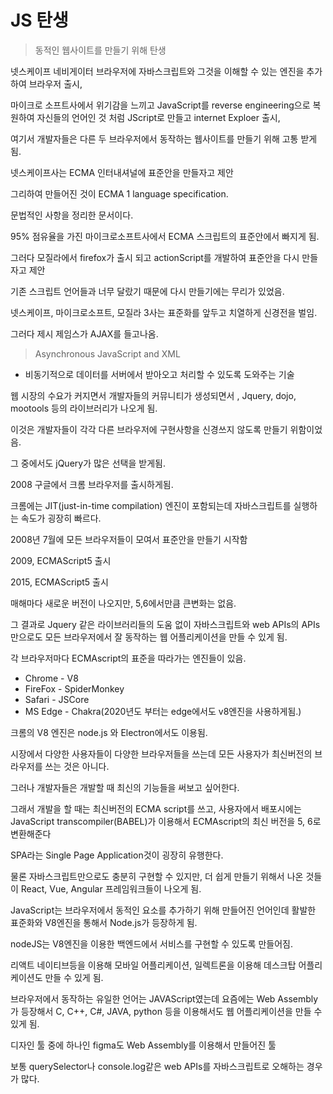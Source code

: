 # JS 탄생

> 동적인 웹사이트를 만들기 위해 탄생

넷스케이프 네비게이터 브라우저에 자바스크립트와 그것을 이해할 수 있는 엔진을 추가하여 브라우저 출시,

마이크로 소프트사에서 위기감을 느끼고 JavaScript를 reverse engineering으로 복원하여 자신들의 언어인 것 처럼 JScript로 만들고 internet Exploer 출시,

여기서 개발자들은 다른 두 브라우저에서 동작하는 웹사이트를 만들기 위해 고통 받게 됨.

넷스케이프사는 ECMA 인터내셔널에 표준안을 만들자고 제안

그리하여 만들어진 것이 ECMA 1 language specification.

문법적인 사항을 정리한 문서이다.

95% 점유율을 가진 마이크로소프트사에서 ECMA 스크립트의 표준안에서 빠지게 됨.

그러다 모질라에서 firefox가 출시 되고 actionScript를 개발하여 표준안을 다시 만들자고 제안

기존 스크립트 언어들과 너무 달랐기 때문에 다시 만들기에는 무리가 있었음.

넷스케이프, 마이크로소프트, 모질라 3사는 표준화를 앞두고 치열하게 신경전을 벌임.

그러다 제시 제임스가 AJAX를 들고나옴.

> Asynchronous JavaScript and XML

- 비동기적으로 데이터를 서버에서 받아오고 처리할 수 있도록 도와주는 기술

웹 시장의 수요가 커지면서 개발자들의 커뮤니티가 생성되면서 , Jquery, dojo, mootools 등의 라이브러리가 나오게 됨.

이것은 개발자들이 각각 다른 브라우저에 구현사항을 신경쓰지 않도록 만들기 위함이었음.

그 중에서도 jQuery가 많은 선택을 받게됨.

2008 구글에서 크롬 브라우저를 출시하게됨.

크롬에는 JIT(just-in-time compilation) 엔진이 포함되는데 자바스크립트를 실행하는 속도가 굉장히 빠르다.

2008년 7월에 모든 브라우저들이 모여서 표준안을 만들기 시작함

2009, ECMAScript5 출시

2015, ECMAScript5 출시

매해마다 새로운 버전이 나오지만, 5,6에서만큼 큰변화는 없음.

그 결과로 Jquery 같은 라이브러리들의 도움 없이
자바스크립트와 web APIs의 APIs 만으로도 모든 브라우저에서 잘 동작하는 웹 어플리케이션을 만들 수 있게 됨.

각 브라우저마다 ECMAscript의 표준을 따라가는 엔진들이 있음.

- Chrome - V8
- FireFox - SpiderMonkey
- Safari - JSCore
- MS Edge - Chakra(2020년도 부터는 edge에서도 v8엔진을 사용하게됨.)

크롬의 V8 엔진은 node.js 와 Electron에서도 이용됨.

시장에서 다양한 사용자들이 다양한 브라우저들을 쓰는데 모든 사용자가 최신버전의 브라우저를 쓰는 것은 아니다.

그러나 개발자들은 개발할 때 최신의 기능들을 써보고 싶어한다.

그래서 개발을 할 때는 최신버전의 ECMA script를 쓰고,
사용자에서 배포시에는 JavaScript transcompiler(BABEL)가 이용해서 ECMAscript의 최신 버전을 5, 6로 변환해준다

SPA라는 Single Page Application것이 굉장히 유행한다.

물론 자바스크립트만으로도 충분히 구현할 수 있지만, 더 쉽게 만들기 위해서 나온 것들이 React, Vue, Angular 프레임워크들이 나오게 됨.

JavaScript는 브라우저에서 동적인 요소를 추가하기 위해 만들어진 언어인데 활발한 표준화와 V8엔진을 통해서 Node.js가 등장하게 됨.

nodeJS는 V8엔진을 이용한 백엔드에서 서비스를 구현할 수 있도록 만들어짐.

리액트 네이티브등을 이용해 모바일 어플리케이션, 일렉트론을 이용해 데스크탑 어플리케이션도 만들 수 있게 됨.

브라우저에서 동작하는 유일한 언어는 JAVAScript였는데 요즘에는 Web Assembly가 등장해서 C, C++, C#, JAVA, python 등을 이용해서도 웹 어플리케이션을 만들 수 있게 됨.

디자인 툴 중에 하나인 figma도 Web Assembly를 이용해서 만들어진 툴

보통 querySelector나 console.log같은 web APIs를 자바스크립트로 오해하는 경우가 많다.
